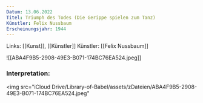 ```yaml
---
Datum: 13.06.2022
Titel: Triumph des Todes (Die Gerippe spielen zum Tanz)
Künstler: Felix Nussbaum
Erscheinungsjahr: 1944
---
```

Links: [[Kunst]], [[Künstler]]
Künstler: [[Felix Nussbaum]]

![[ABA4F9B5-2908-49E3-B071-174BC76EA524.jpeg]]

### Interpretation:
<img src="iCloud Drive/Library-of-Babel/assets/zDateien/ABA4F9B5-2908-49E3-B071-174BC76EA524.jpeg"